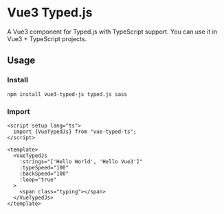 # Vue3 Typed.js

A Vue3 component for Typed.js with TypeScript support. You can use it in Vue3 + TypeScript projects.

## Usage

### Install

```shell
npm install vue3-typed-js typed.js sass
```

### Import

```vue
<script setup lang="ts">
  import {VueTypedJs} from "vue-typed-ts";
</script>

<template>
  <VueTypedJs
    :strings="['Hello World', 'Hello Vue3']"
    :typeSpeed="100"
    :backSpeed="100"
    :loop="true"
  >
    <span class="typing"></span>
  </VueTypedJs>
</template>
```
